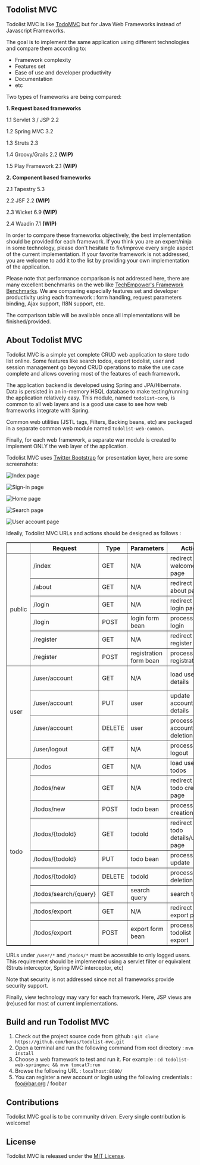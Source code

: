 ## Todolist MVC

Todolist MVC is like [TodoMVC][] but for Java Web Frameworks instead of Javascript Frameworks.

The goal is to implement the same application using different technologies and compare them according to:

 * Framework complexity
 * Features set
 * Ease of use and developer productivity
 * Documentation
 * etc

Two types of frameworks are being compared:

 __1. Request based frameworks__

  1.1 Servlet 3 / JSP 2.2

  1.2 Spring MVC 3.2

  1.3 Struts 2.3

  1.4 Groovy/Grails 2.2 __(WIP)__

  1.5 Play Framework 2.1 __(WIP)__

 __2. Component based frameworks__

  2.1 Tapestry 5.3

  2.2 JSF 2.2 __(WIP)__

  2.3 Wicket 6.9 __(WIP)__

  2.4 Waadin 7.1 __(WIP)__

In order to compare these frameworks objectively, the best implementation should be provided for each framework. If you think
you are an expert/ninja in some technology, please don't hesitate to fix/improve every single aspect of the current implementation.
If your favorite framework is not addressed, you are welcome to add it to the list by providing your own implementation of the application.

Please note that performance comparison is not addressed here, there are many excellent benchmarks on the web like [TechEmpower's Framework Benchmarks][].
We are comparing especially features set and developer productivity using each framework : form handling, request parameters binding, Ajax support, I18N support, etc.

The comparison table will be available once all implementations will be finished/provided.

## About Todolist MVC

Todolist MVC is a simple yet complete CRUD web application to store todo list online.
Some features like search todos, export todolist, user and session management go beyond CRUD operations to make the use case complete and allows covering most of the features of each framework.

The application backend is developed using Spring and JPA/Hibernate. Data is persisted in an in-memory HSQL database to make testing/running the application relatively easy.
This module, named `todolist-core`, is common to all web layers and is a good use case to see how web frameworks integrate with Spring.

Common web utilities (JSTL tags, Filters, Backing beans, etc) are packaged in a separate common web module named `todolist-web-common`.

Finally, for each web framework, a separate war module is created to implement ONLY the web layer of the application.

Todolist MVC uses [Twitter Bootstrap][] for presentation layer, here are some screenshots:

![Index page](https://github.com/benas/todolist-mvc/raw/master/src/site/screenshots/todolist-index.png)

![Sign-in page](https://github.com/benas/todolist-mvc/raw/master/src/site/screenshots/todolist-signin.png)

![Home page](https://github.com/benas/todolist-mvc/raw/master/src/site/screenshots/todolist-home.png)

![Search page](https://github.com/benas/todolist-mvc/raw/master/src/site/screenshots/todolist-search.png)

![User account page](https://github.com/benas/todolist-mvc/raw/master/src/site/screenshots/todolist-account.png)

Ideally, Todolist MVC URLs and actions should be designed as follows :

<table border="1">
<thead>
<tr>
    <th> </th>
    <th>Request</th>
    <th>Type</th>
    <th>Parameters</th>
    <th>Action</th>
    <th>Model</th>
    <th>View</th>
</tr>
</thead>
<tbody>
<tr>
    <td rowspan="6">public</td>
    <td>/index</td>
    <td>GET</td>
    <td>N/A</td>
    <td>redirect to welcome page</td>
    <td>N/A</td>
    <td>index.jsp</td>
</tr>
<tr>
    <td>/about</td>
    <td>GET</td>
    <td>N/A</td>
    <td>redirect to about page</td>
    <td>N/A</td>
    <td>about.jsp</td>
</tr>
<tr>
    <td>/login</td>
    <td>GET</td>
    <td>N/A</td>
    <td>redirect to login page</td>
    <td>N/A</td>
    <td>user/login.jsp</td>
</tr>
<tr>
    <td>/login</td>
    <td>POST</td>
    <td>login form bean</td>
    <td>process user login</td>
    <td>todo list</td>
    <td>user/home.jsp</td>
</tr>
<tr>
    <td>/register</td>
    <td>GET</td>
    <td>N/A</td>
    <td>redirect to register page</td>
    <td>N/A</td>
    <td>user/register.jsp</td>
</tr>
<tr>
    <td>/register</td>
    <td>POST</td>
    <td>registration form bean</td>
    <td>process user registration</td>
    <td>todo list</td>
    <td>user/home.jsp</td>
</tr>
<tr>
    <td rowspan="4">user</td>
    <td>/user/account</td>
    <td>GET</td>
    <td>N/A</td>
    <td>load user details</td>
    <td>user, todo stats</td>
    <td>user/account/details.jsp</td>
</tr>
<tr>
    <td>/user/account</td>
    <td>PUT</td>
    <td>user</td>
    <td>update account details</td>
    <td>user</td>
    <td>user/account/details.jsp</td>
</tr>
<tr>
    <td>/user/account</td>
    <td>DELETE</td>
    <td>user</td>
    <td>process account deletion</td>
    <td>N/A</td>
    <td>index.jsp</td>
</tr>
<tr>
    <td>/user/logout</td>
    <td>GET</td>
    <td>N/A</td>
    <td>process logout</td>
    <td>N/A</td>
    <td>index.jsp</td>
</tr>
<tr>
    <td rowspan="9">todo</td>
    <td>/todos</td>
    <td>GET</td>
    <td>N/A</td>
    <td>load user todos</td>
    <td>todolist</td>
    <td>user/home.jsp</td>
</tr>
<tr>
    <td>/todos/new</td>
    <td>GET</td>
    <td>N/A</td>
    <td>redirect to todo creation page</td>
    <td>N/A</td>
    <td>todo/create.jsp</td>
</tr>
<tr>
    <td>/todos/new</td>
    <td>POST</td>
    <td>todo bean</td>
    <td>process todo creation</td>
    <td>todolist</td>
    <td>user/home.jsp</td>
</tr>
<tr>
    <td>/todos/{todoId}</td>
    <td>GET</td>
    <td>todoId</td>
    <td>redirect to todo details/update page</td>
    <td>todo bean</td>
    <td>todo/update.jsp</td>
</tr>
<tr>
    <td>/todos/{todoId}</td>
    <td>PUT</td>
    <td>todo bean</td>
    <td>process todo update</td>
    <td>todolist</td>
    <td>user/home.jsp</td>
</tr>
<tr>
    <td>/todos/{todoId}</td>
    <td>DELETE</td>
    <td>todoId</td>
    <td>process todo deletion</td>
    <td>todolist</td>
    <td>user/home.jsp</td>
</tr>
<tr>
    <td>/todos/search/{query}</td>
    <td>GET</td>
    <td>search query</td>
    <td>search todos</td>
    <td>todolist, query</td>
    <td>todo/search.jsp</td>
</tr>
<tr>
    <td>/todos/export</td>
    <td>GET</td>
    <td>N/A</td>
    <td>redirect to export page</td>
    <td>N/A</td>
    <td>todo/export.jsp</td>
</tr>
<tr>
    <td>/todos/export</td>
    <td>POST</td>
    <td>export form bean</td>
    <td>process todolist export</td>
    <td>N/A</td>
    <td>todo/export.jsp</td>
</tr>
</tbody>
</table>

URLs under `/user/*` and `/todos/*` must be accessible to only logged users. 
This requirement should be implemented using a servlet filter or equivalent (Struts interceptor, Spring MVC interceptor, etc)

Note that security is not addressed since not all frameworks provide security support.

Finally, view technology may vary for each framework. Here, JSP views are (re)used for most of current implementations.

## Build and run Todolist MVC

1.  Check out the project source code from github : `git clone https://github.com/benas/todolist-mvc.git`
2.  Open a terminal and run the following command from root directory : `mvn install`
3.  Choose a web framework to test and run it. For example : `cd todolist-web-springmvc && mvn tomcat7:run`
4.  Browse the following URL : `localhost:8080/`
5.  You can register a new account or login using the following credentials : foo@bar.org / foobar

## Contributions

Todolist MVC goal is to be community driven. Every single contribution is welcome!

## License
Todolist MVC is released under the [MIT License][].

[TodoMVC]: http://todomvc.com/
[TechEmpower's Framework Benchmarks]: https://github.com/TechEmpower/FrameworkBenchmarks
[Twitter Bootstrap]: http://twitter.github.io/bootstrap/
[MIT License]: http://opensource.org/licenses/mit-license.php/
